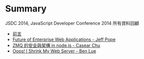 # Summary

JSDC 2014, JavaScript Developer Conference 2014 所有資料回顧

* [前言](section/preface.md)
* [Future of Enterprise Web Applications - Jeff Pope](section/chapter_1.md)
* [ZMQ 的安全與架構 in node.js - Casear Chu](section/chapter_2.md)
* [Oops! I Shrink My Web Server - Ben Lue](section/chapter_3.md)
